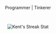 <p align="center">
 Programmer | Tinkerer
</p>


<br />

<p align="center">
  <img src="https://github-readme-streak-stats.herokuapp.com/?user=kentlouisetonino&theme=dark" alt="Kent's Streak Stat" />
</p>

<br />
